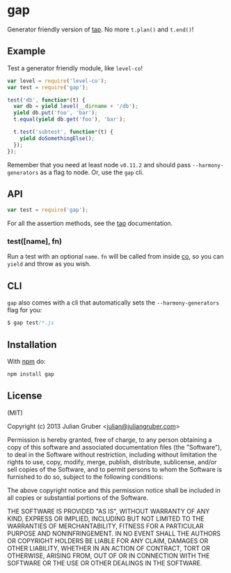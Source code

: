 # gap

Generator friendly version of [tap](https://github.com/isaacs/node-tap). No more `t.plan()` and `t.end()`!

## Example

Test a generator friendly module, like `level-co`!

```js
var level = require('level-co');
var test = require('gap');

test('db', function*(t) {
  var db = yield level(__dirname + '/db');
  yield db.put('foo', 'bar');
  t.equal(yield db.get('foo'), 'bar');

  t.test('subtest', function*(t) {
    yield doSomethingElse();
  });
});
```

Remember that you need at least node `v0.11.2` and should pass
`--harmony-generators` as a flag to node. Or, use the `gap` cli.

## API

```js
var test = require('gap');
```

For all the assertion methods, see the [tap](https://github.com/isaacs/node-tap)
documentation.

### test([name], fn)

Run a test with an optional `name`. `fn` will be called from inside
[co](https://github.com/visionmedia/co), so you can `yield` and throw
as you wish.

## CLI

`gap` also comes with a cli that automatically sets the `--harmony-generators` flag for you:

```js
$ gap test/*.js
```

## Installation

With [npm](https://npmjs.org) do:

```bash
npm install gap
```

## License

(MIT)

Copyright (c) 2013 Julian Gruber &lt;julian@juliangruber.com&gt;

Permission is hereby granted, free of charge, to any person obtaining a copy of
this software and associated documentation files (the "Software"), to deal in
the Software without restriction, including without limitation the rights to
use, copy, modify, merge, publish, distribute, sublicense, and/or sell copies
of the Software, and to permit persons to whom the Software is furnished to do
so, subject to the following conditions:

The above copyright notice and this permission notice shall be included in all
copies or substantial portions of the Software.

THE SOFTWARE IS PROVIDED "AS IS", WITHOUT WARRANTY OF ANY KIND, EXPRESS OR
IMPLIED, INCLUDING BUT NOT LIMITED TO THE WARRANTIES OF MERCHANTABILITY,
FITNESS FOR A PARTICULAR PURPOSE AND NONINFRINGEMENT. IN NO EVENT SHALL THE
AUTHORS OR COPYRIGHT HOLDERS BE LIABLE FOR ANY CLAIM, DAMAGES OR OTHER
LIABILITY, WHETHER IN AN ACTION OF CONTRACT, TORT OR OTHERWISE, ARISING FROM,
OUT OF OR IN CONNECTION WITH THE SOFTWARE OR THE USE OR OTHER DEALINGS IN THE
SOFTWARE.
